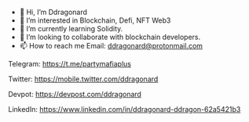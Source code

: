 - 👋 Hi, I’m Ddragonard
- 👀 I’m interested in Blockchain, Defi, NFT Web3
- 🌱 I’m currently learning Solidity. 
- 💞️ I’m looking to collaborate with blockchain developers. 
- 📫 How to reach me
Email: ddragonard@protonmail.com 

Telegram: https://t.me/partymafiaplus

Twitter: https://mobile.twitter.com/ddragonard

Devpot: https://devpost.com/ddragonard

LinkedIn: https://www.linkedin.com/in/ddragonard-ddragon-62a5421b3
